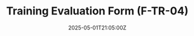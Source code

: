 ---
title: Training Evaluation Form (F-TR-04)
linkTitle: Training Evaluation Form (F-TR-04)
date: '2025-05-01T21:05:00Z'
weight: 1
description: No content
draft: false
ref: training-evaluation-form-f-tr-04
---